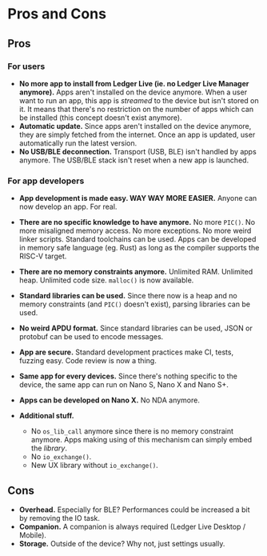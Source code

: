 # Pros and Cons


## Pros

### For users

- **No more app to install from Ledger Live (ie. no Ledger Live Manager anymore).** Apps aren't installed on the device anymore. When a user want to run an app, this app is *streamed* to the device but isn't stored on it. It means that there's no restriction on the number of apps which can be installed (this concept doesn't exist anymore).
- **Automatic update.** Since apps aren't installed on the device anymore, they are simply fetched from the internet. Once an app is updated, user automatically run the latest version.
- **No USB/BLE deconnection.** Transport (USB, BLE) isn't handled by apps anymore. The USB/BLE stack isn't reset when a new app is launched.


### For app developers

- **App development is made easy. WAY WAY MORE EASIER.** Anyone can now develop an app. For real.
- **There are no specific knowledge to have anymore.** No more `PIC()`. No more misaligned memory access. No more exceptions. No more weird linker scripts. Standard toolchains can be used. Apps can be developed in memory safe language (eg. Rust) as long as the compiler supports the RISC-V target.
- **There are no memory constraints anymore.** Unlimited RAM. Unlimited heap. Unlimited code size. `malloc()` is now available.
- **Standard libraries can be used.** Since there now is a heap and no memory constraints (and `PIC()` doesn't exist), parsing libraries can be used.
- **No weird APDU format.** Since standard libraries can be used, JSON or protobuf can be used to encode messages.
- **App are secure.** Standard development practices make CI, tests, fuzzing easy. Code review is now a thing.
- **Same app for every devices.** Since there's nothing specific to the device, the same app can run on Nano S, Nano X and Nano S+.
- **Apps can be developed on Nano X.** No NDA anymore.
- **Additional stuff.**

  - No `os_lib_call` anymore since there is no memory constraint anymore. Apps making using of this mechanism can simply embed the *library*.
  - No `io_exchange()`.
  - New UX library without `io_exchange()`.


## Cons

- **Overhead.** Especially for BLE? Performances could be increased a bit by removing the IO task.
- **Companion.** A companion  is always required (Ledger Live Desktop / Mobile).
- **Storage.** Outside of the device? Why not, just settings usually.
